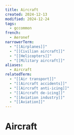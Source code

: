 ```yaml
---
title: Aircraft
created: 2024-12-13
modified: 2024-12-24
tags:
  - gccommon
french:
  - Aeronef
narrowerTerm:
  - "[[Airplanes]]"
  - "[[Civilian aircraft]]"
  - "[[Helicopters]]"
  - "[[Military aircraft]]"
aliases:
  - Aircraft
relatedTerm:
  - "[[Air transport]]"
  - "[[Aircraft accidents]]"
  - "[[Aircraft anti-icing]]"
  - "[[Aircraft de-icing]]"
  - "[[Aviation industry]]"
  - "[[Aviation]]"
---
```

# Aircraft
